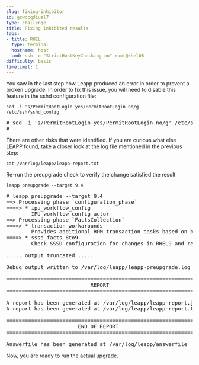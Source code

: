 ```yaml
---
slug: fixing-inhibitor
id: gzwccqdiusl7
type: challenge
title: Fixing inhibited results
tabs:
- title: RHEL
  type: terminal
  hostname: host
  cmd: ssh -o "StrictHostKeyChecking no" root@rhel08
difficulty: basic
timelimit: 1
---
```


You saw in the last step how Leapp produced an error in order to prevent a broken upgrade.  In order to fix this issue, you will need to disable this feature in the sshd configuration file:

```bash,run
sed -i 's/PermitRootLogin yes/PermitRootLogin no/g' /etc/ssh/sshd_config
```

<pre class=file>
# sed -i 's/PermitRootLogin yes/PermitRootLogin no/g' /etc/ssh/sshd_config
#
</pre>

There are other risks that were identified. If you are curious what else LEAPP found, take a closer look at the log file mentioned in the previous step:

```bash,run
cat /var/log/leapp/leapp-report.txt
```

Re-run the preupgrade check to verify the change satisfied the result

```bash,run
leapp preupgrade --target 9.4
```

<pre class=file>
# leapp preupgrade --target 9.4
==> Processing phase `configuration_phase`
====> * ipu_workflow_config
        IPU workflow config actor
==> Processing phase `FactsCollection`
====> * transaction_workarounds
        Provides additional RPM transaction tasks based on bundled RPM packages.
====> * sssd_facts_8to9
        Check SSSD configuration for changes in RHEL9 and report them in model.

..... output truncated .....

Debug output written to /var/log/leapp/leapp-preupgrade.log

============================================================
                           REPORT
============================================================

A report has been generated at /var/log/leapp/leapp-report.json
A report has been generated at /var/log/leapp/leapp-report.txt

============================================================
                       END OF REPORT
============================================================

Answerfile has been generated at /var/log/leapp/answerfile
</pre>

Now, you are ready to run the actual upgrade.
